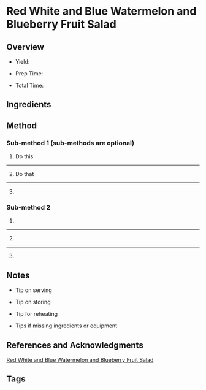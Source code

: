 # Red White and Blue Watermelon and Blueberry Fruit Salad

## Overview

- Yield:

- Prep Time:

- Total Time:

## Ingredients



## Method

### Sub-method 1 (sub-methods are optional)

1. Do this
---
2. Do that
---
3.

### Sub-method 2

1.
---
2.
---
3.

## Notes

- Tip on serving

- Tip on storing

- Tip for reheating

- Tips if missing ingredients or equipment

## References and Acknowledgments

[Red White and Blue Watermelon and Blueberry Fruit Salad](https://www.foodiecrush.com/red-white-and-blue-salad/#wprm-recipe-container-35286)

## Tags


